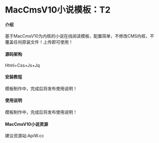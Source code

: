 # MacCmsV10小说模板：T2

#### 介绍
基于MacCmsV10为内核的小说在线阅读模板，配置简单，不修改CMS内核，不覆盖任何原装文件！上传即可使用！

#### 源码架构
Html+Css+Js+Jq


#### 安装教程

模板制作中，完成后将发布使用说明！

#### 使用说明

模板制作中，完成后将发布使用说明！

#### MacCmsV10小说资源

建议资源站:ApiW.cc